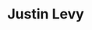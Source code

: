 # Justin Levy
<script src="https://summer.hackclub.com/scrapbookwidget.js"></script>
<script>displayScrapbookUsername('JustinLevy')</script>
